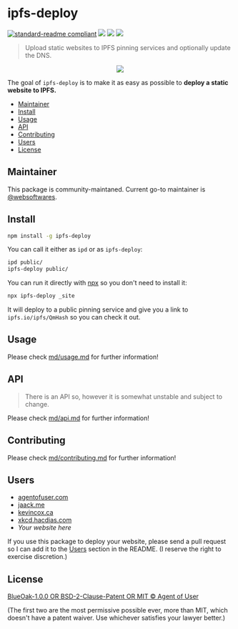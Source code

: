 # ipfs-deploy

[![standard-readme
compliant](https://img.shields.io/badge/readme%20style-standard-brightgreen.svg?style=flat-square)](https://github.com/RichardLitt/standard-readme)
[![](https://img.shields.io/badge/project-IPFS-blue.svg?style=flat-square)](http://ipfs.io/)
[![](https://img.shields.io/badge/freenode-%23ipfs-blue.svg?style=flat-square)](http://webchat.freenode.net/?channels=%23ipfs)
[![](https://img.shields.io/github/workflow/status/ipfs-shipyard/ipfs-deploy/Node.js%20CI/master?style=flat-square)](https://github.com/ipfs-shipyard/ipfs-deploy/actions/workflows/ci.yaml)

> Upload static websites to IPFS pinning services and optionally update the DNS.

<p align="center">
  <img src="https://user-images.githubusercontent.com/5447088/62481739-220bcc80-b7ab-11e9-8a9e-25f23ed92768.gif">
</p>

The goal of `ipfs-deploy` is to make it as easy as possible to **deploy a static
website to IPFS.**

- [Maintainer](#maintainer)
- [Install](#install)
- [Usage](#usage)
- [API](#api)
- [Contributing](#contributing)
- [Users](#users)
- [License](#license)

## Maintainer 

This package is community-maintaned. Current go-to maintainer is [@websoftwares](https://github.com/websoftwares).

## Install

```bash
npm install -g ipfs-deploy
```

You can call it either as `ipd` or as `ipfs-deploy`:

```bash
ipd public/
ipfs-deploy public/
```

You can run it directly with [npx](https://www.npmjs.com/package/npx 'npx') so
you don't need to install it:

```bash
npx ipfs-deploy _site
```

It will deploy to a public pinning service and give you a link to
`ipfs.io/ipfs/QmHash` so you can check it out.

## Usage

Please check [md/usage.md](md/usage.md) for further information!

## API

> There is an API so, however it is somewhat unstable and subject to change.

Please check [md/api.md](md/api.md) for further information!

## Contributing

Please check [md/contributing.md](md/contributing.md) for further information!

## Users

- [agentofuser.com](https://agentofuser.com)
- [jaack.me](https://ipfs.jaack.me)
- [kevincox.ca](https://kevincox.ca)
- [xkcd.hacdias.com](https://xkcd.hacdias.com)
- _Your website here_

If you use this package to deploy your website, please send a pull request so I
can add it to the [Users](#users) section in the README. (I reserve the right to
exercise discretion.)

## License

[BlueOak-1.0.0 OR BSD-2-Clause-Patent OR MIT © Agent of User](./LICENSE.md)

(The first two are the most permissive possible ever, more than MIT, which
doesn't have a patent waiver. Use whichever satisfies your lawyer better.)
